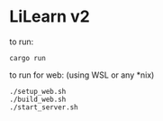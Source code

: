 # LiLearn v2

to run:

```
cargo run
```

to run for web: (using WSL or any *nix)
```
./setup_web.sh
./build_web.sh
./start_server.sh
```